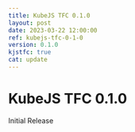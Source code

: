 ```yaml
---
title: KubeJS TFC 0.1.0
layout: post
date: 2023-03-22 12:00:00
ref: kubejs-tfc-0-1-0
version: 0.1.0
kjstfc: true
cat: update
---
```


# KubeJS TFC 0.1.0

Initial Release
